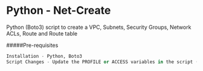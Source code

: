 # Python - Net-Create

Python (Boto3) script to create a VPC, Subnets, Security Groups, Network ACLs, Route and Route table





#####Pre-requisites
```python
Installation - Python, Boto3
Script Changes - Update the PROFILE or ACCESS variables in the script (line 7-10) with the values for your account. 

```
